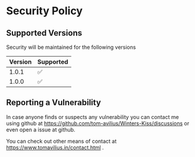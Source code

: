# Security Policy

## Supported Versions

Security will be maintained for the following versions

| Version | Supported          |
| ------- | ------------------ |
| 1.0.1   | :white_check_mark: |
| 1.0.0   | :white_check_mark: |  

## Reporting a Vulnerability

In case anyone finds or suspects any vulnerability you can contact me using github at https://github.com/tom-avilius/Winters-Kiss/discussions or even open a issue at github.

You can check out other means of contact at https://www.tomavilius.in/contact.html .
